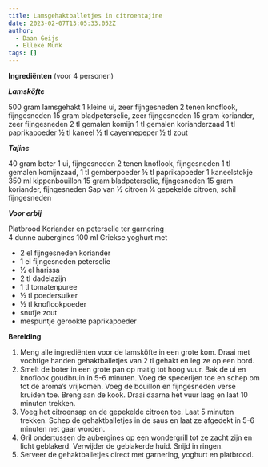 ```yaml
---
title: Lamsgehaktballetjes in citroentajine
date: 2023-02-07T13:05:33.052Z
author:
  - Daan Geijs
  - Elleke Munk
tags: []
---
```

**Ingrediënten** (voor 4 personen)


***Lamsköfte***

500 gram lamsgehakt
1 kleine ui, zeer fijngesneden
2 tenen knoflook, fijngesneden
15 gram bladpeterselie, zeer fijngesneden
15 gram koriander, zeer fijngesneden
2 tl gemalen komijn
1 tl gemalen korianderzaad
1 tl paprikapoeder
½ tl kaneel
½ tl cayennepeper
½ tl zout

***Tajine***

40 gram boter
1 ui, fijngesneden
2 tenen knoflook, fijngesneden
1 tl gemalen komijnzaad,
1 tl gemberpoeder
½ tl paprikapoeder
1 kaneelstokje
350 ml kippenbouillon
15 gram bladpeterselie, fijngesneden
15 gram koriander, fijngesneden
Sap van ½ citroen
¼ gepekelde citroen, schil fijngesneden

***Voor erbij***

Platbrood
Koriander en peterselie ter garnering\
4 dunne aubergines
100 ml Griekse yoghurt met

* 2 el fijngesneden koriander
* 1 el fijngesneden peterselie
* ½ el harissa
* 2 tl dadelazijn
* 1 tl tomatenpuree
* ½ tl poedersuiker
* ½ tl knoflookpoeder
* snufje zout
* mespuntje gerookte paprikapoeder

**Bereiding**

1. Meng alle ingrediënten voor de lamsköfte in een grote kom. Draai met vochtige handen gehaktballetjes van 2 tl gehakt en leg ze op een bord.
2. Smelt de boter in een grote pan op matig tot hoog vuur. Bak de ui en knoflook goudbruin in 5-6 minuten. Voeg de specerijen toe en schep om tot de aroma’s vrijkomen. Voeg de bouillon en fijngesneden verse kruiden toe. Breng aan de kook. Draai daarna het vuur laag en laat 10 minuten trekken.
3. Voeg het citroensap en de gepekelde citroen toe. Laat 5 minuten trekken. Schep de gehaktballetjes in de saus en laat ze afgedekt in 5-6 minuten net gaar worden.
4. Gril ondertussen de aubergines op een wondergrill tot ze zacht zijn en licht geblakerd. Verwijder de geblakerde huid. Snijd in ringen.
5. Serveer de gehaktballetjes direct met garnering, yoghurt en platbrood.